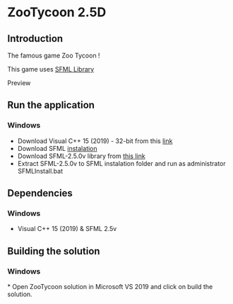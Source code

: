 # ZooTycoon 2.5D



<h2> Introduction </h2>

The famous game Zoo Tycoon !

This game uses [SFML Library](https://www.sfml-dev.org/documentation/2.5.0/)


 Preview



<h2> Run the application </h2>

  <h3> Windows </h3>

* Download Visual C++ 15 (2019) - 32-bit from this [link](https://visualstudio.microsoft.com/vs/older-downloads/)
* Download SFML [instalation](https://drive.google.com/file/d/1VIpjt30cMSbC01n43IbfgElAK2C6V3R_/view)
* Download SFML-2.5.0v library from [this link](https://www.sfml-dev.org/download/sfml/2.5.0/)
* Extract SFML-2.5.0v to SFML instalation folder and run as administrator SFMLInstall.bat



<h2> Dependencies </h2>

<h3> Windows </h3>

* Visual C++ 15 (2019)
& SFML 2.5v

<h2> Building the solution </h2>
<h3> Windows </h3>
* Open ZooTycoon solution in Microsoft VS 2019 and click on build  the solution.
